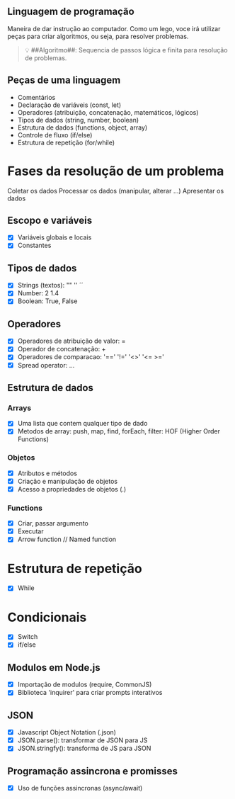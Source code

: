 ## Linguagem de programação

Maneira de dar instrução ao computador.
Como um lego, voce irá utilizar peças para criar algoritmos, ou seja, para resolver problemas.

> 💡 ##Algoritmo##: Sequencia de passos lógica e finita para resolução de problemas.

## Peças de uma linguagem

- Comentários
- Declaração de variáveis (const, let)
- Operadores (atribuição, concatenação, matemáticos, lógicos)
- Tipos de dados (string, number, boolean)
- Estrutura de dados (functions, object, array)
- Controle de fluxo (if/else)
- Estrutura de repetição (for/while)

# Fases da resolução de um problema

Coletar os dados
Processar os dados (manipular, alterar ...)
Apresentar os dados

## Escopo e variáveis

- [x] Variáveis globais e locais
- [x] Constantes

## Tipos de dados

- [x] Strings (textos): "" '' ´´
- [x] Number: 2 1.4
- [x] Boolean: True, False

## Operadores

- [x] Operadores de atribuição de valor: =
- [x] Operador de concatenação: +
- [x] Operadores de comparacao: '==' '!=' '<>' '<= >='
- [x] Spread operator: ...

## Estrutura de dados

### Arrays

- [x] Uma lista que contem qualquer tipo de dado
- [x] Metodos de array: push, map, find, forEach, filter: HOF (Higher Order Functions)

### Objetos

- [x] Atributos e métodos
- [x] Criação e manipulação de objetos
- [x] Acesso a propriedades de objetos (.)

### Functions

- [x] Criar, passar argumento
- [x] Executar
- [x] Arrow function // Named function

# Estrutura de repetição

- [x] While

# Condicionais

- [x] Switch
- [x] if/else

## Modulos em Node.js

- [x] Importação de modulos (require, CommonJS)
- [x] Biblioteca 'inquirer' para criar prompts interativos

## JSON

- [x] Javascript Object Notation (.json)
- [x] JSON.parse(): transformar de JSON para JS
- [x] JSON.stringfy(): transforma de JS para JSON

## Programação assincrona e promisses

- [x] Uso de funções assincronas (async/await)
